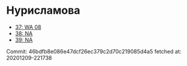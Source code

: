 # Нурисламова
- [37: WA 08](37.md)
- [38: NA](38.md)
- [39: NA](39.md)

Commit: 46bdfb8e086e47dcf26ec379c2d70c219085d4a5
 fetched at: 20201209-221738
